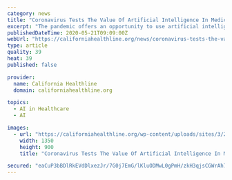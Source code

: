 ```yaml
---
category: news
title: "Coronavirus Tests The Value Of Artificial Intelligence In Medicine"
excerpt: "The pandemic offers an opportunity to use artificial intelligence programs to help doctors in COVID-19 diagnosis. But some leading hospital systems have shelved their AI technology because it"
publishedDateTime: 2020-05-21T09:09:00Z
webUrl: "https://californiahealthline.org/news/coronavirus-tests-the-value-of-artificial-intelligence-in-medicine/"
type: article
quality: 39
heat: 39
published: false

provider:
  name: California Healthline
  domain: californiahealthline.org

topics:
  - AI in Healthcare
  - AI

images:
  - url: "https://californiahealthline.org/wp-content/uploads/sites/3/2020/05/xrays.png"
    width: 1350
    height: 900
    title: "Coronavirus Tests The Value Of Artificial Intelligence In Medicine"

secured: "eaCuP3bBDlRkEVdDlxezJr/7G0j7EmG/lKluODMwL0gPmH/zkH3qjsCGWrAh7rNWdHLUfNB0dXBXPu1fPZ+9AjKR0T4nxxrC/4oVpf9wq4SXf994nBJNnIyEWEkvm90KC2eLZ+pTnClQ9I8CjmF43T4+wnacSi7/t9zmDJEZbCDn0oppWcPthtyguopm/L10/Is4yc9tJuipyhmK/hDQivV7VWtML/eOSpcPMa8mBk6Q2M8m49uk7tQPkhG2hG3EieFH+4mssgMFJ+WwBBGvxI+XVWAFKgMiT/gjzVp5SgV0WP7AGz+qaqDatpQlKvDbzsamlpnlwikGokOxxzNTsO1A5wxBxhkkd+RjI+6QefbhTJQBYjR6ZRypw3LrWQydNo3vaZmhCzVHNNWgxZZhtJ0eYTBOEIi/QdYaXioinIzf1StNoZYtF+jcNvZGg0KU76c/CAalUboDG29d4ZWGax+Fv2P2bdvkaxdPeNcWmIs=;IImSMrEds4yYHvfBbaRTRg=="
---
```


